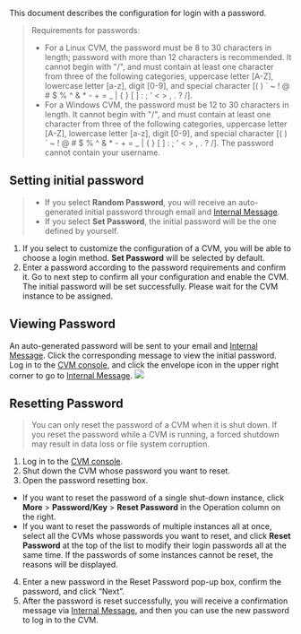 This document describes the configuration for login with a password.

> Requirements for passwords:
> - For a Linux CVM, the password must be 8 to 30 characters in length; password with more than 12 characters is recommended. It cannot begin with "/", and must contain at least one character from three of the following categories, uppercase letter [A-Z], lowercase letter [a-z], digit [0-9], and special character [( ) &#x60; ~ ! @ # $ % ^ &amp; \* - + = _ | { } [ ] : ; &#x27; &lt; &gt; , . ? /].
> - For a Windows CVM, the password must be 12 to 30 characters in length. It cannot begin with "/", and must contain at least one character from three of the following categories, uppercase letter [A-Z], lowercase letter [a-z], digit [0-9], and special character [( ) &#x60; ~ ! @ # $ % ^ &amp; \* - + = _ | { } [ ] : ; &#x27; &lt; &gt; , . ? /]. The password cannot contain your username.

## Setting initial password

> 
> - If you select **Random Password**, you will receive an auto-generated initial password through email and [Internal Message](https://console.cloud.tencent.com/message).
> - If you select **Set Password**, the initial password will be the one defined by yourself.

1. If you select to customize the configuration of a CVM, you will be able to choose a login method. **Set Password** will be selected by default.
2. Enter a password according to the password requirements and confirm it. Go to next step to confirm all your configuration and enable the CVM. The initial password will be set successfully. Please wait for the CVM instance to be assigned.

## Viewing Password

An auto-generated password will be sent to your email and [Internal Message](https://console.cloud.tencent.com/message). Click the corresponding message to view the initial password.
Log in to the [CVM console](https://console.cloud.tencent.com/cvm/), and click the envelope icon in the upper right corner to go to [Internal Message](https://console.cloud.tencent.com/message).
  ![](https://main.qcloudimg.com/raw/648d5ea37b192bc1eb384878a79c2453.png)

## Resetting Password

> You can only reset the password of a CVM when it is shut down. If you reset the password while a CVM is running, a forced shutdown may result in data loss or file system corruption.

1. Log in to the [CVM console](https://console.cloud.tencent.com/cvm).
2. Shut down the CVM whose password you want to reset.
3. Open the password resetting box.
  - If you want to reset the password of a single shut-down instance, click **More** > **Password/Key** > **Reset Password** in the Operation column on the right.
  - If you want to reset the passwords of multiple instances all at once, select all the CVMs whose passwords you want to reset, and click **Reset Password** at the top of the list to modify their login passwords all at the same time. If the passwords of some instances cannot be reset, the reasons will be displayed.
4. Enter a new password in the Reset Password pop-up box, confirm the password, and click “Next”.
5. After the password is reset successfully, you will receive a confirmation message via [Internal Message](https://console.cloud.tencent.com/message), and then you can use the new password to log in to the CVM.
